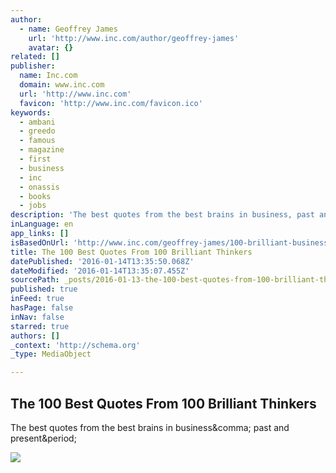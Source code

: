```yaml
---
author:
  - name: Geoffrey James
    url: 'http://www.inc.com/author/geoffrey-james'
    avatar: {}
related: []
publisher:
  name: Inc.com
  domain: www.inc.com
  url: 'http://www.inc.com'
  favicon: 'http://www.inc.com/favicon.ico'
keywords:
  - ambani
  - greedo
  - famous
  - magazine
  - first
  - business
  - inc
  - onassis
  - books
  - jobs
description: 'The best quotes from the best brains in business, past and present.'
inLanguage: en
app_links: []
isBasedOnUrl: 'http://www.inc.com/geoffrey-james/100-brilliant-business-mindsand-what-they-said.html?cid=readmoress'
title: The 100 Best Quotes From 100 Brilliant Thinkers
datePublished: '2016-01-14T13:35:50.068Z'
dateModified: '2016-01-14T13:35:07.455Z'
sourcePath: _posts/2016-01-13-the-100-best-quotes-from-100-brilliant-thinkers.md
published: true
inFeed: true
hasPage: false
inNav: false
starred: true
authors: []
_context: 'http://schema.org'
_type: MediaObject

---
```

<article style=""><h1>The 100 Best Quotes From 100 Brilliant Thinkers</h1><p>The best quotes from the best brains in business&amp;comma; past and present&amp;period;</p><img src="http://images.inc.com/uploaded_files/image/970x450/MontageTitle_72827.png" /></article>